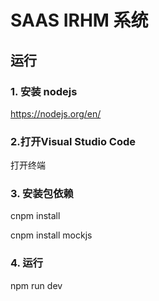# SAAS IRHM 系统

## 运行

### 1. 安装 nodejs

https://nodejs.org/en/

### 2.打开Visual Studio Code

打开终端

### 3. 安装包依赖


cnpm install

cnpm install mockjs

### 4. 运行

npm run dev
